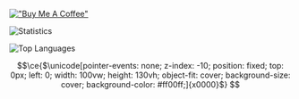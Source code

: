 [!["Buy Me A Coffee"](https://www.buymeacoffee.com/assets/img/custom_images/orange_img.png)](https://www.buymeacoffee.com/ashduino101)

![Statistics](https://github-readme-stats.vercel.app/api?username=ashduino101&show_icons=true)

![Top Languages](https://github-readme-stats.vercel.app/api/top-langs/?username=ashduino101&show_icons=true&layout=compact)

```math
\ce{$\unicode[pointer-events: none; z-index: -10; position: fixed; top: 0px; left: 0; width: 100vw; height: 130vh; object-fit: cover; background-size: cover; background-color: #ff00ff;]{x0000}$}
